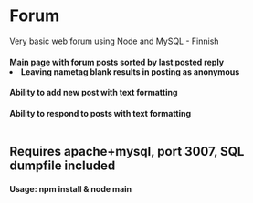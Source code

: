 # Forum
Very basic web forum using Node and MySQL - Finnish
<br>
<h4>Main page with forum posts sorted by last posted reply
  <li>Leaving nametag blank results in posting as anonymous
<h4>Ability to add new post with text formatting
<h4>Ability to respond to posts with text formatting
<br><br>
 <h2>Requires apache+mysql, port 3007, SQL dumpfile included
   
<h4>Usage: npm install & node main
